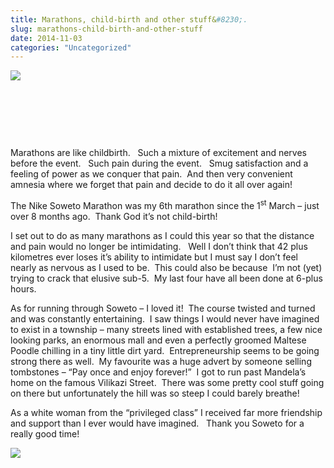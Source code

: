 ```yaml
---
title: Marathons, child-birth and other stuff&#8230;.
slug: marathons-child-birth-and-other-stuff
date: 2014-11-03
categories: "Uncategorized"
---
```


<p><img src="https://res.cloudinary.com/dy6grlu8z/image/upload/v1558842155/q8wzv0i1wty9tm4yf9jm.jpg"/></p>
<p> </p>
<p> </p>
<p> </p>
<p>Marathons are like childbirth.   Such a mixture of excitement and nerves before the event.   Such pain during the event.   Smug satisfaction and a feeling of power as we conquer that pain.  And then very convenient amnesia where we forget that pain and decide to do it all over again!</p>
<p>The Nike Soweto Marathon was my 6th marathon since the 1<sup>st</sup> March – just over 8 months ago.  Thank God it’s not child-birth!</p>
<p>I set out to do as many marathons as I could this year so that the distance and pain would no longer be intimidating.   Well I don’t think that 42 plus kilometres ever loses it’s ability to intimidate but I must say I don’t feel nearly as nervous as I used to be.  This could also be because  I’m not (yet) trying to crack that elusive sub-5.  My last four have all been done at 6-plus hours.</p>
<p>As for running through Soweto – I loved it!  The course twisted and turned and was constantly entertaining.  I saw things I would never have imagined to exist in a township – many streets lined with established trees, a few nice looking parks, an enormous mall and even a perfectly groomed Maltese Poodle chilling in a tiny little dirt yard.  Entrepreneurship seems to be going strong there as well.  My favourite was a huge advert by someone selling tombstones – “Pay once and enjoy forever!”  I got to run past Mandela’s home on the famous Vilikazi Street.  There was some pretty cool stuff going on there but unfortunately the hill was so steep I could barely breathe!</p>
<p>As a white woman from the “privileged class” I received far more friendship and support than I ever would have imagined.   Thank you Soweto for a really good time!</p>
<p><img src="https://res.cloudinary.com/dy6grlu8z/image/upload/v1558842156/hridyqfsyku7iusdswsq.jpg"/></p>







